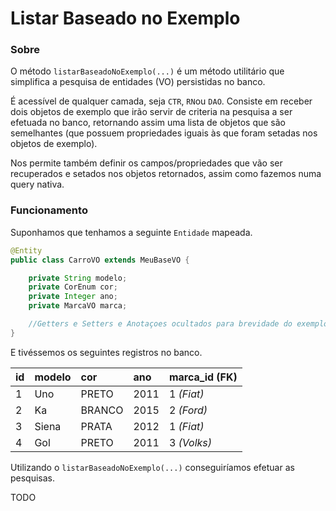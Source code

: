 # Listar Baseado no Exemplo

### Sobre

O método `listarBaseadoNoExemplo(...)` é um método utilitário que simplifica a pesquisa de entidades \(VO\) persistidas no banco. 

É acessível de qualquer camada, seja `CTR`, `RN`ou `DAO`. Consiste em receber dois objetos de exemplo que irão servir de criteria na pesquisa a ser efetuada no banco, retornando assim uma lista de objetos que são semelhantes \(que possuem propriedades iguais às que foram setadas nos objetos de exemplo\).

Nos permite também definir os campos/propriedades que vão ser recuperados e setados nos objetos retornados, assim como fazemos numa query nativa.

### Funcionamento

Suponhamos que tenhamos a seguinte `Entidade` mapeada.

```java
@Entity
public class CarroVO extends MeuBaseVO {

    private String modelo;
    private CorEnum cor;
    private Integer ano;
    private MarcaVO marca;

    //Getters e Setters e Anotaçoes ocultados para brevidade do exemplo    
}
```

E tivéssemos os seguintes registros no banco. 

| id | modelo | cor | ano | marca\_id \(FK\) |
| :--- | :--- | :--- | :--- | :--- |
| 1 | Uno | PRETO | 2011 | 1 _\(Fiat\)_ |
| 2 | Ka | BRANCO | 2015 | 2 _\(Ford\)_ |
| 3 | Siena | PRATA | 2012 | 1 _\(Fiat\)_ |
| 4 | Gol | PRETO | 2011 | 3 _\(Volks\)_ |

Utilizando o `listarBaseadoNoExemplo(...)` conseguiríamos efetuar as pesquisas.

TODO



